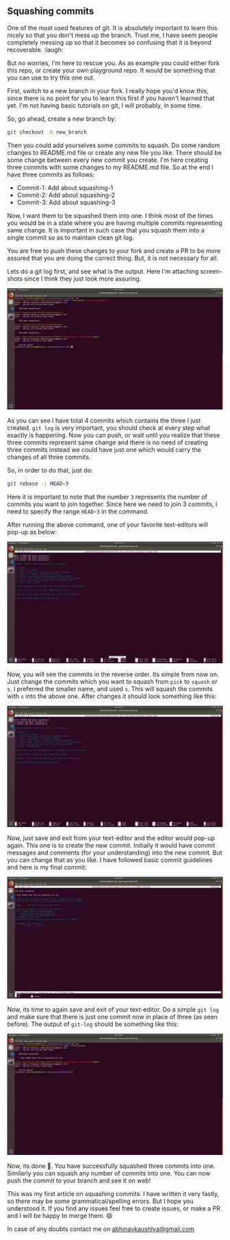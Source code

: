 ## Squashing commits

One of the most used features of git. It is absolutely important to learn this
nicely so that you don't mess up the branch. Trust me, I have seem people
completely messing up so that it becomes so confusing that it is beyond
recoverable. :laugh:

But no worries, I'm here to rescue you. As as example you could either fork this
repo, or create your own playground repo. It would be something that you can use
to try this one out.

First, switch to a new branch in your fork. I really hope you'd know this, since
there is no point for you to learn this first if you haven't learned that yet.
I'm not having basic tutorials on git, I will probably, in some time.

So, go ahead, create a new branch by:

```sh
git checkout -b new_branch
```

Then you could add yourselves some commits to squash. Do some random changes to
README.md file or create any new file you like. There should be some change
between every new commit you create. I'm here creating three commits with some
changes to my README.md file. So at the end I have three commits as follows:

- Commit-1: Add about squashing-1
- Commit-2: Add about squashing-2
- Commit-3: Add about squashing-3

Now, I want them to be squashed them into one. I think most of the times you
would be in a state where you are having multiple commits representing same
change. It is important in such case that you squash them into a single commit
so as to maintain clean git log.

You are free to push these changes to your fork and create a PR to be more
assured that you are doing the correct thing. But, it is not necessary for all.

Lets do a git log first, and see what is the output. Here I'm attaching
screen-shots since I think they just look more assuring.

![git_log_1](images/squashing/git_log_1.png)

As you can see I have total 4 commits which contains the three I just created.
`git log` is very important, you should check at every step what exactly is
happening. Now you can push, or wait until you realize that these three commits
represent same change and there is no need of creating three commits instead we
could have just one which would carry the changes of all three commits.

So, in order to do that, just do:

```sh
git rebase -i HEAD~3
```

Here it is important to note that the number `3` represents the number of
commits you want to join together. Since here we need to join 3 commits, I need
to specify the range `HEAD~3` in the command.

After running the above command, one of your favorite text-editors will pop-up
as below:

![git_rebase_1](images/squashing/git_rebase_1.png)

Now, you will see the commits in the reverse order. Its simple from now on.
Just change the commits which you want to squash from `pick` to `squash` or `s`.
I preferred the smaller name, and used `s`. This will squash the commits with
`s` into the above one. After changes it should look something like this:

![git_rebase_2](images/squashing/git_rebase_2.png)

Now, just save and exit from your text-editor and the editor would pop-up again.
This one is to create the new commit. Initially it would have commit messages
and comments (for your understanding) into the new commit. But you can change
that as you like. I have followed basic commit guidelines and here is my final
commit:

![git_rebase_3](images/squashing/git_rebase_3.png)

Now, its time to again save and exit of your text-editor. Do a simple `git log`
and make sure that there is just one commit now in place of three
(as seen before). The output of `git-log` should be something like this:

![git_log_2](images/squashing/git_log_2.png)

Now, its done :tada:. You have successfully squashed three commits into one.
Similarly you can squash any number of commits into one. You can now push
the commit to your branch and see it on web!

This was my first article on squashing commits. I have written it very fastly,
so there may be some grammatical/spelling errors. But I hope you understood it.
If you find any issues feel free to create issues, or make a PR and I will be
happy to merge them. :smile:

In case of any doubts contact me on abhinavkaushlya@gmail.com
